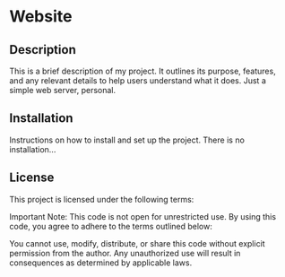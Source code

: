 # Website

## Description

This is a brief description of my project. It outlines its purpose, features, and any relevant details to help users understand what it does. Just a simple web server, personal.

## Installation

Instructions on how to install and set up the project. There is no installation...


## License
This project is licensed under the following terms:

Important Note: This code is not open for unrestricted use. By using this code, you agree to adhere to the terms outlined below:

You cannot use, modify, distribute, or share this code without explicit permission from the author.
Any unauthorized use will result in consequences as determined by applicable laws.
